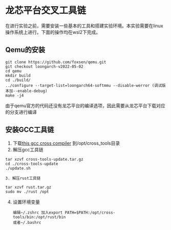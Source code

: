 # 龙芯平台交叉工具链	

在进行实验之前，需要安装一些基本的工具和搭建实验环境。本实验需要在linux操作系统上进行。下面的操作均在wsl2下完成。

## Qemu的安装

```
git clone https://github.com/foxsen/qemu.git
git checkout loongarch-v2022-05-02 
cd qemu
mkdir build 
cd ./build/ 
../configure --target-list=loongarch64-softmmu --disable-werror (调试版本加--enable-debug) 
make -j4
```

由于qemu官方的代码还没有龙芯平台的编译选项，因此需要从龙芯平台下载对应的分支进行编译



## 安装GCC工具链

1. 下载[this gcc cross compiler](https://github.com/loongson/build-tools/releases/download/2021.12.21/loongarch64-clfs-2021-12-18-cross-tools-gcc-full.tar.xz) 到/opt/cross_tools目录
2. 解压gcc工具链

```
tar xzvf cross-tools-update.tar.gz
cd ./cross-tools-update
./update.sh
```

	3. 解压rust工具链

```
tar xzvf rust.tar.gz
sudo mv ./rust /opt
```

4. 设置环境变量

   ```
   编辑~/.zshrc 加入export PATH=$PATH:/opt/cross-tools/bin:/opt/rust/bin
   或者~/.bashrc
   ```